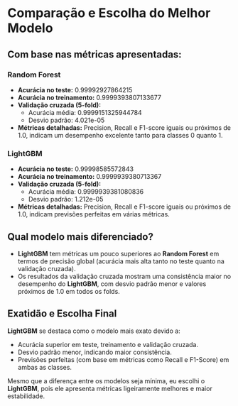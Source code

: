 # Comparação e Escolha do Melhor Modelo

## Com base nas métricas apresentadas:

### Random Forest
- **Acurácia no teste:** 0.99992927864215
- **Acurácia no treinamento:** 0.9999393807133677
- **Validação cruzada (5-fold):**
  - Acurácia média: 0.9999151325944784
  - Desvio padrão: 4.021e-05
- **Métricas detalhadas:** Precision, Recall e F1-score iguais ou próximos de 1.0, indicam um desempenho excelente tanto para classes 0 quanto 1.

### LightGBM
- **Acurácia no teste:** 0.99998585572843
- **Acurácia no treinamento:** 0.9999939380713367
- **Validação cruzada (5-fold):**
  - Acurácia média: 0.9999939381080836
  - Desvio padrão: 1.212e-05
- **Métricas detalhadas:** Precision, Recall e F1-score iguais ou próximos de 1.0, indicam previsões perfeitas em várias métricas.

## Qual modelo mais diferenciado?

- **LightGBM** tem métricas um pouco superiores ao **Random Forest** em termos de precisão global (acurácia mais alta tanto no teste quanto na validação cruzada).
- Os resultados da validação cruzada mostram uma consistência maior no desempenho do **LightGBM**, com desvio padrão menor e valores próximos de 1.0 em todos os folds.

## Exatidão e Escolha Final

**LightGBM** se destaca como o modelo mais exato devido a:
- Acurácia superior em teste, treinamento e validação cruzada.
- Desvio padrão menor, indicando maior consistência.
- Previsões perfeitas (com base em métricas como Recall e F1-Score) em ambas as classes.

Mesmo que a diferença entre os modelos seja mínima, eu escolhi o **LightGBM**, pois ele apresenta métricas ligeiramente melhores e maior estabilidade.